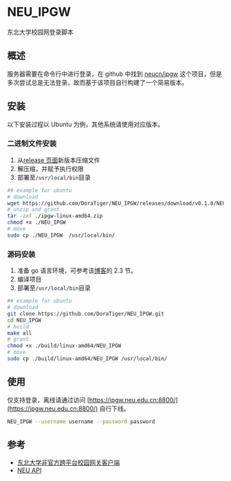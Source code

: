 # NEU_IPGW

东北大学校园网登录脚本

## 概述

服务器需要在命令行中进行登录，在 github 中找到 [neucn/ipgw](https://github.com/neucn/ipgw) 这个项目，但是多次尝试总是无法登录，故而基于该项目自行构建了一个简易版本。

## 安装

以下安装过程以 Ubuntu 为例，其他系统请使用对应版本。

### 二进制文件安装

1. 从[release 页面](https://github.com/doratiger/neu_ipgw/releases)新版本压缩文件
2. 解压缩，并赋予执行权限
3. 部署至`/usr/local/bin`目录

```bash
## example for ubuntu
# download
wget https://github.com/DoraTiger/NEU_IPGW/releases/download/v0.1.0/NEU_IPGW-darwin-amd64.tar.gz
# unzip and grant
tar -zxf ./ipgw-linux-amd64.zip
chmod +x ./NEU_IPGW
# move
sudo cp ./NEU_IPGW  /usr/local/bin/
```

### 源码安装

1. 准备 go 语言环境，可参考该[博客](https://www.superheaoz.top/2022/10/1036/)的 2.3 节。
2. 编译项目
3. 部署至`/usr/local/bin`目录

```bash
## example for ubuntu
# download
git clone https://github.com/DoraTiger/NEU_IPGW.git
cd NEU_IPGW
# build
make all
# grant
chmod +x ./build/linux-amd64/NEU_IPGW
# move
sudo cp ./build/linux-amd64/NEU_IPGW /usr/local/bin/
```

## 使用

仅支持登录，离线请通过访问 [https://ipgw.neu.edu.cn:8800/](https://ipgw.neu.edu.cn:8800/) 自行下线。

```bash
NEU_IPGW --username username --password password
```

## 参考

- [东北大学非官方跨平台校园网关客户端](https://github.com/neucn/ipgw)
- [NEU API](https://github.com/neucn/neugo)

